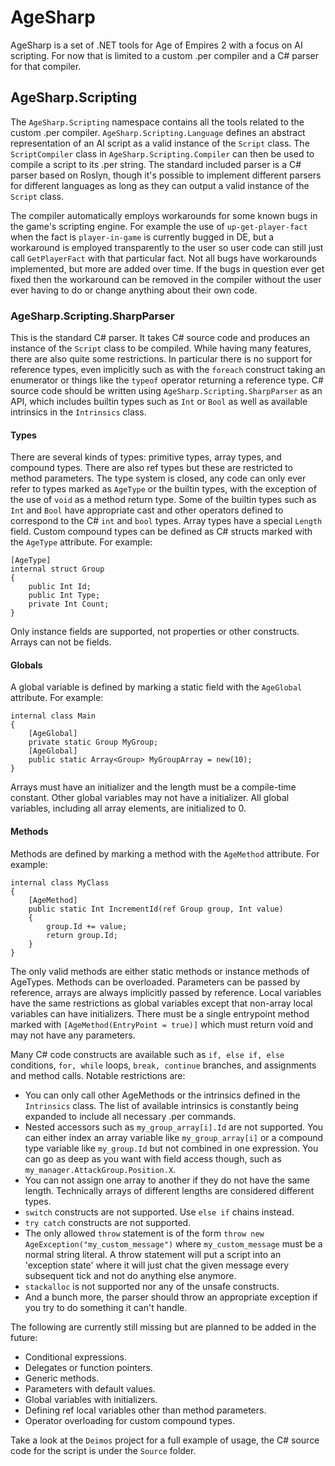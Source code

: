 # AgeSharp

AgeSharp is a set of .NET tools for Age of Empires 2 with a focus on AI scripting. For now that is limited to a custom .per compiler and a C# parser for that compiler.

## AgeSharp.Scripting

The ```AgeSharp.Scripting``` namespace contains all the tools related to the custom .per compiler. ```AgeSharp.Scripting.Language``` defines an abstract representation of an AI script as a valid instance of the ```Script``` class. The ```ScriptCompiler``` class in ```AgeSharp.Scripting.Compiler``` can then be used to compile a script to its .per string. The standard included parser is a C# parser based on Roslyn, though it's possible to implement different parsers for different languages as long as they can output a valid instance of the ```Script``` class.

The compiler automatically employs workarounds for some known bugs in the game's scripting engine. For example the use of ```up-get-player-fact``` when the fact is ```player-in-game``` is currently bugged in DE, but a workaround is employed transparently to the user so user code can still just call ```GetPlayerFact``` with that particular fact. Not all bugs have workarounds implemented, but more are added over time. If the bugs in question ever get fixed then the workaround can be removed in the compiler without the user ever having to do or change anything about their own code.

### AgeSharp.Scripting.SharpParser

This is the standard C# parser. It takes C# source code and produces an instance of the ```Script``` class to be compiled. While having many features, there are also quite some restrictions. In particular there is no support for reference types, even implicitly such as with the ```foreach``` construct taking an enumerator or things like the ```typeof``` operator returning a reference type. C# source code should be written using ```AgeSharp.Scripting.SharpParser``` as an API, which includes builtin types such as ```Int``` or ```Bool``` as well as available intrinsics in the ```Intrinsics``` class.

#### Types

There are several kinds of types: primitive types, array types, and compound types. There are also ref types but these are restricted to method parameters. The type system is closed, any code can only ever refer to types marked as ```AgeType``` or the builtin types, with the exception of the use of ```void``` as a method return type. Some of the builtin types such as ```Int``` and ```Bool``` have appropriate cast and other operators defined to correspond to the C# ```int``` and ```bool``` types. Array types have a special ```Length``` field. Custom compound types can be defined as C# structs marked with the ```AgeType``` attribute. For example:

```
[AgeType]
internal struct Group
{
    public Int Id;
    public Int Type;
    private Int Count;
}
```

Only instance fields are supported, not properties or other constructs. Arrays can not be fields. 

#### Globals

A global variable is defined by marking a static field with the ```AgeGlobal``` attribute. For example:

```
internal class Main
{
	[AgeGlobal]
	private static Group MyGroup;
	[AgeGlobal]
	public static Array<Group> MyGroupArray = new(10);
}
```

Arrays must have an initializer and the length must be a compile-time constant. Other global variables may not have a initializer. All global variables, including all array elements, are initialized to 0.

#### Methods

Methods are defined by marking a method with the ```AgeMethod``` attribute. For example:

```
internal class MyClass
{
	[AgeMethod]
	public static Int IncrementId(ref Group group, Int value)
	{
		group.Id += value;
		return group.Id;
	}
}
```

The only valid methods are either static methods or instance methods of AgeTypes. Methods can be overloaded. Parameters can be passed by reference, arrays are always implicitly passed by reference. Local variables have the same restrictions as global variables except that non-array local variables can have initializers. There must be a single entrypoint method marked with ```[AgeMethod(EntryPoint = true)]``` which must return void and may not have any parameters.

Many C# code constructs are available such as ```if, else if, else``` conditions, ```for, while``` loops, ```break, continue``` branches, and assignments and method calls. Notable restrictions are:
+ You can only call other AgeMethods or the intrinsics defined in the ```Intrinsics``` class. The list of available intrinsics is constantly being expanded to include all necessary .per commands.
+ Nested accessors such as ```my_group_array[i].Id``` are not supported. You can either index an array variable like ```my_group_array[i]``` or a compound type variable like ```my_group.Id``` but not combined in one expression. You can go as deep as you want with field access though, such as ```my_manager.AttackGroup.Position.X```.
+ You can not assign one array to another if they do not have the same length. Technically arrays of different lengths are considered different types.
+ ```switch``` constructs are not supported. Use ```else if``` chains instead.
+ ```try catch``` constructs are not supported.
+ The only allowed ```throw``` statement is of the form ```throw new AgeException("my_custom_message")``` where ```my_custom_message``` must be a normal string literal. A throw statement will put a script into an 'exception state' where it will just chat the given message every subsequent tick and not do anything else anymore.
+ ```stackalloc``` is not supported nor any of the unsafe constructs.
+ And a bunch more, the parser should throw an appropriate exception if you try to do something it can't handle.

The following are currently still missing but are planned to be added in the future:
+ Conditional expressions.
+ Delegates or function pointers.
+ Generic methods.
+ Parameters with default values.
+ Global variables with initializers.
+ Defining ref local variables other than method parameters.
+ Operator overloading for custom compound types.

Take a look at the ```Deimos``` project for a full example of usage, the C# source code for the script is under the ```Source``` folder.
